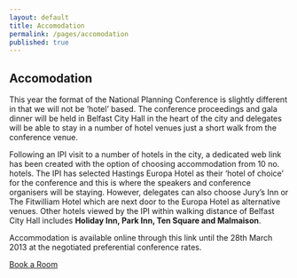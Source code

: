 ```yaml
---
layout: default
title: Accomodation
permalink: /pages/accomodation
published: true
---
```


## Accomodation

This year the format of the National Planning Conference is slightly different in that we will not be ‘hotel’ based.  The conference proceedings and gala dinner will be held in Belfast City Hall in the heart of the city and delegates will be able to stay in a number of hotel venues just a short walk from the conference venue.

Following an IPI visit to a number of hotels in the city, a dedicated web link has been created with the option of choosing accommodation from 10 no. hotels.  The IPI has selected Hastings Europa Hotel as their ‘hotel of choice’ for the conference and this is where the speakers and conference organisers will be staying.  However, delegates can also choose Jury’s Inn or The Fitwilliam Hotel which are next door to the Europa Hotel as alternative venues.  Other hotels viewed by the IPI within walking distance of Belfast City Hall includes **Holiday Inn, Park Inn, Ten Square and Malmaison**.

Accommodation is available online through this link until the 28th March 2013 at the negotiated preferential conference rates.

<a class="button" href="https://resweb.passkey.com/Resweb.do?mode=welcome_ei_new&eventID=10341832&utm_source=9279435&utm_medium=email&utm_campaign=20617829">Book a Room</a>